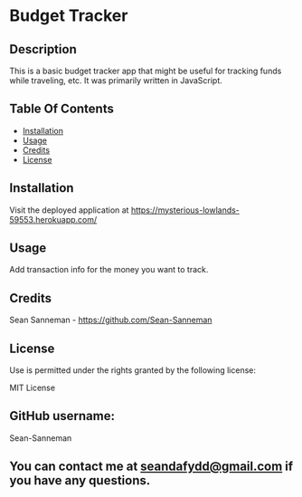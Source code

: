 # Budget Tracker

  ## Description

  This is a basic budget tracker app that might be useful for tracking funds while traveling, etc. It was primarily written in JavaScript.

  ## Table Of Contents

  * [Installation](#installation)
  * [Usage](#usage)
  * [Credits](#credits)
  * [License](#rights)
  

  ## Installation

  Visit the deployed application at https://mysterious-lowlands-59553.herokuapp.com/

  ## Usage

  Add transaction info for the money you want to track.

  ## Credits

  Sean Sanneman - https://github.com/Sean-Sanneman

  ## License

  Use is permitted under the rights granted by the following license:

  MIT License

  ## GitHub username:
  Sean-Sanneman

  ## You can contact me at seandafydd@gmail.com if you have any questions.

